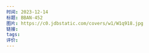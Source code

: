 ```yaml
---
时间: 2023-12-14
标题: BBAN-452
图片: https://c0.jdbstatic.com/covers/w1/W1q918.jpg
链接: 
tags: 
评价:
---
```




